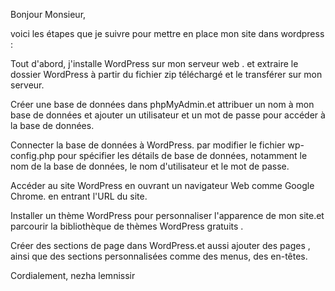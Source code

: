 
Bonjour Monsieur,

 voici les étapes que je suivre pour mettre en place mon site dans wordpress :

Tout d'abord,  j'installe WordPress sur mon serveur web . et extraire le dossier WordPress à partir du fichier zip téléchargé et le transférer sur mon serveur.

Créer une base de données dans phpMyAdmin.et attribuer un nom à mon base de données et ajouter un utilisateur et un mot de passe pour accéder à la base de données.

Connecter la base de données à WordPress. par modifier le fichier wp-config.php pour spécifier les détails de  base de données, notamment le nom de la base de données, le nom d'utilisateur et le mot de passe.

Accéder au site WordPress en ouvrant un navigateur Web comme Google Chrome. en entrant l'URL du site.

Installer un thème WordPress pour personnaliser l'apparence de mon site.et parcourir la bibliothèque de thèmes WordPress gratuits .

Créer des sections de page dans WordPress.et aussi ajouter des pages , ainsi que des sections personnalisées comme des menus, des en-têtes.


Cordialement,
nezha lemnissir
